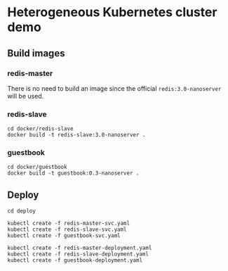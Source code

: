 # Heterogeneous Kubernetes cluster demo

## Build images

### redis-master

There is no need to build an image since the official `redis:3.0-nanoserver` will be used.

### redis-slave

```
cd docker/redis-slave
docker build -t redis-slave:3.0-nanoserver .
```

### guestbook

```
cd docker/guestbook
docker build -t guestbook:0.3-nanoserver .
```

## Deploy

```
cd deploy

kubectl create -f redis-master-svc.yaml
kubectl create -f redis-slave-svc.yaml
kubectl create -f guestbook-svc.yaml

kubectl create -f redis-master-deployment.yaml
kubectl create -f redis-slave-deployment.yaml
kubectl create -f guestbook-deployment.yaml
```